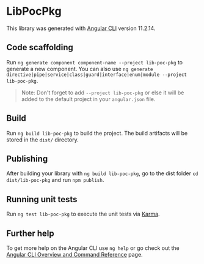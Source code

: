 # LibPocPkg

This library was generated with [Angular CLI](https://github.com/angular/angular-cli) version 11.2.14.

## Code scaffolding

Run `ng generate component component-name --project lib-poc-pkg` to generate a new component. You can also use `ng generate directive|pipe|service|class|guard|interface|enum|module --project lib-poc-pkg`.
> Note: Don't forget to add `--project lib-poc-pkg` or else it will be added to the default project in your `angular.json` file. 

## Build

Run `ng build lib-poc-pkg` to build the project. The build artifacts will be stored in the `dist/` directory.

## Publishing

After building your library with `ng build lib-poc-pkg`, go to the dist folder `cd dist/lib-poc-pkg` and run `npm publish`.

## Running unit tests

Run `ng test lib-poc-pkg` to execute the unit tests via [Karma](https://karma-runner.github.io).

## Further help

To get more help on the Angular CLI use `ng help` or go check out the [Angular CLI Overview and Command Reference](https://angular.io/cli) page.
